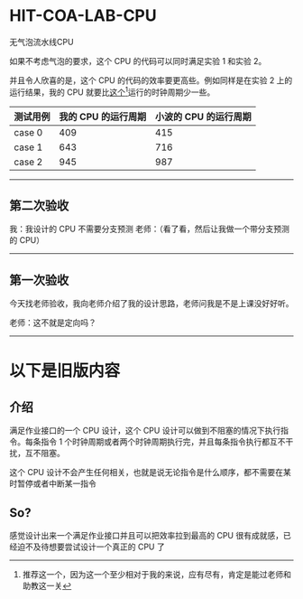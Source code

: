 # HIT-COA-LAB-CPU

无气泡流水线CPU

如果不考虑气泡的要求，这个 CPU 的代码可以同时满足实验 1 和实验 2。

并且令人欣喜的是，这个 CPU 的代码的效率要更高些。例如同样是在实验 2 上的运行结果，我的 CPU 就要比[这个](https://github.com/DWaveletT/HIT-COA-Lab)[^1]运行的时钟周期少一些。

[^1]: 推荐这一个，因为这一个至少相对于我的来说，应有尽有，肯定是能过老师和助教这一关

<!--- 帮我弄个4*3的表格 --->

| 测试用例 | 我的 CPU 的运行周期 | 小波的 CPU 的运行周期 |
| ---- | ---- | -------- |
| case 0 | 409 | 415 |
| case 1 | 643 | 716 |
| case 2 | 945 | 987 |


---


## 第二次验收

我：我设计的 CPU 不需要分支预测
老师：（看了看，然后让我做一个带分支预测的 CPU）

---

## 第一次验收

今天找老师验收，我向老师介绍了我的设计思路，老师问我是不是上课没好好听。

老师：这不就是定向吗？

---

# 以下是旧版内容

## 介绍

满足作业接口的一个 CPU 设计，这个 CPU 设计可以做到不阻塞的情况下执行指令。每条指令 1 个时钟周期或者两个时钟周期执行完，并且每条指令执行都互不干扰，互不阻塞。

这个 CPU 设计不会产生任何相关，也就是说无论指令是什么顺序，都不需要在某时暂停或者中断某一指令

## So?

感觉设计出来一个满足作业接口并且可以把效率拉到最高的 CPU 很有成就感，已经迫不及待想要尝试设计一个真正的 CPU 了
